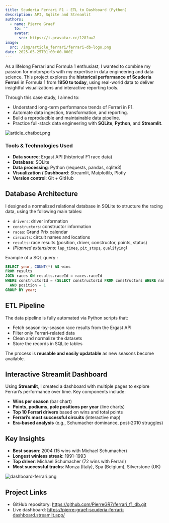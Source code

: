 ```yaml
---
title: Scuderia Ferrari F1 - ETL to Dashboard (Python)
description: API, Sqlite and Streamlit
authors:
  - name: Pierre Graef
    to: ""
    avatar:
      src: https://i.pravatar.cc/128?u=2
image:
  src: /img/article_ferrari/ferrari-db-logo.png
date: 2025-05-25T01:00:00.000Z
---
```


As a lifelong Ferrari and Formula 1 enthusiast, I wanted to combine my passion for motorsports with my expertise in data engineering and data science. This project explores the **historical performance of Scuderia Ferrari** in Formula 1 from **1950 to today**, using real-world data to deliver insightful visualizations and interactive reporting tools.

Through this case study, I aimed to:

- Understand long-term performance trends of Ferrari in F1.
- Automate data ingestion, transformation, and reporting.
- Build a reproducible and maintainable data pipeline.
- Practice full-stack data engineering with **SQLite**, **Python**, and **Streamlit**.

![article\_chatbot.png](/img/article_ferrari/ferrari-db-logo.png)

### Tools & Technologies Used

- **Data source**: Ergast API (historical F1 race data)
- **Database**: SQLite
- **Data processing**: Python (requests, pandas, sqlite3)
- **Visualization / Dashboard**: Streamlit, Matplotlib, Plotly
- **Version control**: Git + GitHub

## Database Architecture

I designed a normalized relational database in SQLite to structure the racing data, using the following main tables:

- `drivers`: driver information
- `constructors`: constructor information
- `races`: Grand Prix calendar
- `circuits`: circuit names and locations
- `results`: race results (position, driver, constructor, points, status)
- *(Planned extensions:*&#x20;`lap_times`*,*&#x20;`pit_stops`*,*&#x20;`qualifying`*)*

Example of a SQL query :

```sql
SELECT year, COUNT(*) AS wins
FROM results
JOIN races ON results.raceId = races.raceId
WHERE constructorId = (SELECT constructorId FROM constructors WHERE name = 'Ferrari') 
  AND position = 1
GROUP BY year;
```

## ETL Pipeline

The data pipeline is fully automated via Python scripts that:

- Fetch season-by-season race results from the Ergast API
- Filter only Ferrari-related data
- Clean and normalize the datasets
- Store the records in SQLite tables

The process is **reusable and easily updatable** as new seasons become available.

## Interactive Streamlit Dashboard

Using **Streamlit**, I created a dashboard with multiple pages to explore Ferrari’s performance over time. Key components include:

- **Wins per season** (bar chart)
- **Points, podiums, pole positions per year** (line charts)
- **Top 10 Ferrari drivers** based on wins and total points
- **Ferrari’s most successful circuits** (interactive map)
- **Era-based analysis** (e.g., Schumacher dominance, post-2010 struggles)

## Key Insights

- **Best season**: 2004 (15 wins with Michael Schumacher)
- **Longest winless streak**: 1991–1993
- **Top driver**: Michael Schumacher (72 wins with Ferrari)
- **Most successful tracks**: Monza (Italy), Spa (Belgium), Silverstone (UK)

![dashboard-ferrari.png](/img/article_ferrari/dashboard-ferrari.png)

## Project Links

- GitHub repository: <https://github.com/PierreGR7/ferrari_f1_db.git>
- Live dashboard: <https://pierre-graef-scuderia-ferrari-dashboard.streamlit.app/>
